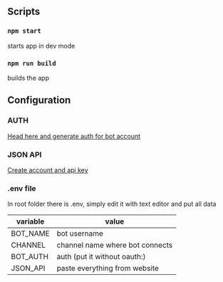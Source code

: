 ## Scripts

### `npm start`

starts app in dev mode

### `npm run build`

builds the app

## Configuration

### AUTH

[Head here and generate auth for bot account](https://twitchapps.com/tmi/)

### JSON API

[Create account and api key](https://jsonbin.io/)

### .env file

In root folder there is .env, simply edit it with text editor and put all data

| variable | value                           |
| -------- | ------------------------------- |
| BOT_NAME | bot username                    |
| CHANNEL  | channel name where bot connects |
| BOT_AUTH | auth (put it without oauth:)    |
| JSON_API | paste everything from website   |
